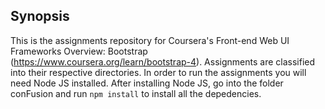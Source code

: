 ## Synopsis

This is the assignments repository for Coursera's Front-end Web UI Frameworks Overview: Bootstrap (https://www.coursera.org/learn/bootstrap-4). Assignments are classified into their respective directories. In order to run the assignments you will need Node JS installed. After installing Node JS, go into the folder conFusion and run `npm install` to install all the depedencies.